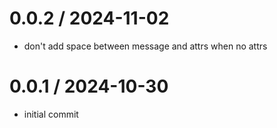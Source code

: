 # 0.0.2 / 2024-11-02

- don't add space between message and attrs when no attrs

# 0.0.1 / 2024-10-30

- initial commit
